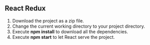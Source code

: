 ## React Redux

1) Download the project as a zip file.
2) Change the current working directory to your project directory.
3) Execute **npm install** to download all the dependencies.
4) Execute **npm start** to let React serve the project.

